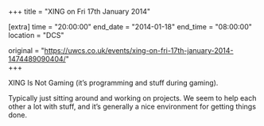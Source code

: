 +++
title = "XING on Fri 17th January 2014"

[extra]
time = "20:00:00"
end_date = "2014-01-18"
end_time = "08:00:00"
location = "DCS"

original = "https://uwcs.co.uk/events/xing-on-fri-17th-january-2014-1474489090404/"    
+++

XING Is Not Gaming (it’s programming and stuff during gaming).

Typically just sitting around and working on projects. We seem to help each other a lot with stuff, and it’s generally a nice environment for getting things done.

